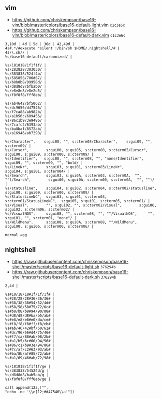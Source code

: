 ## vim

- <https://github.com/chriskempson/base16-vim/blob/master/colors/base16-default-light.vim> `c1c3e6c`
- <https://github.com/chriskempson/base16-vim/blob/master/colors/base16-default-dark.vim> `c1c3e6c`

```
3,10d | 4d | 5d | 36d | 42,49d |
4s#.*/#execute "silent !/bin/sh $HOME/.nightshell/# |
4s/\.sh// |
%s/base16-default/carbonized/ |

%s/181818/1f1f1f/ |
%s/282828/303030/ |
%s/383838/524f4b/ |
%s/585858/706d67/ |
%s/b8b8b8/99958d/ |
%s/d8d8d8/bfbab0/ |
%s/e8e8e8/e8e2d5/ |
%s/f8f8f8/fff8eb/ |

%s/ab4642/bf5062/ |
%s/dc9656/d47546/ |
%s/f7ca88/ab982b/ |
%s/a1b56c/609456/ |
%s/86c1b9/3e9486/ |
%s/7cafc2/6393ab/ |
%s/ba8baf/8572ab/ |
%s/a16946/ab7298/ |

%s/Character",    s:gui08, "", s:cterm08/Character",    s:gui09, "", s:cterm09/ |
%s/Cursor",        s:gui00, s:gui05, s:cterm00, s:cterm05/Cursor",        s:gui00, s:gui09, s:cterm00, s:cterm09/ |
%s/Identifier",   s:gui08, "", s:cterm08, "", "none/Identifier",   s:gui09, "", s:cterm09, "", "bold/ |
%s/LineNr",        s:gui03, s:gui01, s:cterm03/LineNr",        s:gui04, s:gui01, s:cterm04/ |
%s/Search",        s:gui03, s:gui0A, s:cterm03, s:cterm0A,  "", "")/Search",        s:gui00, s:gui0A, s:cterm00, s:cterm0A,  "", "")/ |
%s/statusline",    s:gui04, s:gui02, s:cterm04, s:cterm02/statusline",    s:gui00, s:gui09, s:cterm00, s:cterm09/ |
%s/StatusLineNC",  s:gui03, s:gui01, s:cterm03, s:cterm01/StatusLineNC",  s:gui05, s:gui01, s:cterm05, s:cterm01/ |
%s/Visual",        "", s:gui02, "", s:cterm02/Visual",        s:gui06, s:gui02, s:cterm06, s:cterm02/ |
%s/VisualNOS",     s:gui08, "", s:cterm08, "", ""/VisualNOS",     "", s:gui01, "", s:cterm01, "none"/ |
%s/WildMenu",      s:gui08, s:gui0A, s:cterm08, ""/WildMenu",      s:gui00, s:gui06, s:cterm00, s:cterm06/ |

normal =gg
```

## nightshell

- <https://raw.githubusercontent.com/chriskempson/base16-shell/master/scripts/base16-default-light.sh> `376294b`
- <https://raw.githubusercontent.com/chriskempson/base16-shell/master/scripts/base16-default-dark.sh> `376294b`

```
2,4d |

%s#18/18/18#1f/1f/1f# |
%s#28/28/28#36/36/36# |
%s#38/38/38#54/52/4d# |
%s#58/58/58#75/72/6c# |
%s#b8/b8/b8#94/90/88# |
%s#d8/d8/d8#ba/b5/ab# |
%s#e8/e8/e8#e0/da/ce# |
%s#f8/f8/f8#ff/f8/eb# |
%s#ab/46/42#bf/50/62# |
%s#dc/96/56#d4/75/46# |
%s#f7/ca/88#ab/98/2b# |
%s#a1/b5/6c#60/94/56# |
%s#86/c1/b9#3e/94/86# |
%s#7c/af/c2#63/93/ab# |
%s#ba/8b/af#85/72/ab# |
%s#a1/69/46#ab/72/98# |

%s/181818/1f1f1f/ge |
%s/383838/54524d/g |
%s/d8d8d8/bab5ab/g |
%s/f8f8f8/fff8eb/ge |

call append(123,["",
"echo -ne '\\e]12;#d47546\\a'"])
```
